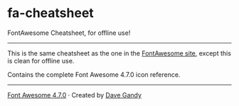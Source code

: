 # fa-cheatsheet
FontAwesome Cheatsheet, for offline use!

---
This is the same cheatsheet as the one in the [FontAwesome site](http://fontawesome.io/cheatsheet/), except this is clean for offline use.

Contains the complete Font Awesome 4.7.0 icon reference.

---
[Font Awesome 4.7.0](https://github.com/FortAwesome/Font-Awesome) · Created by [Dave Gandy](https://twitter.com/davegandy)